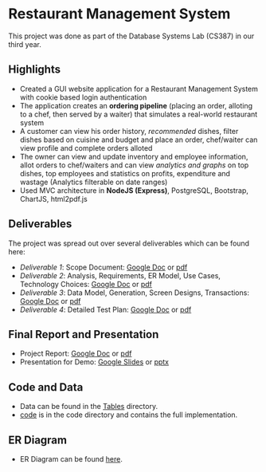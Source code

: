 # Restaurant Management System  

This project was done as part of the Database Systems Lab (CS387) in our third year. 

## Highlights
- Created a GUI website application for a Restaurant Management System with cookie based login authentication
- The application creates an **ordering pipeline** (placing an order, alloting to a chef, then served by a waiter) that simulates a real-world restaurant system
- A customer can view his order history, *recommended* dishes, filter dishes based on cuisine and budget and place an order, chef/waiter can view profile and complete orders alloted
- The owner can view and update inventory and employee information, allot orders to chef/waiters and can view *analytics and graphs* on top dishes, top employees and statistics on profits, expenditure and wastage (Analytics filterable on date ranges)
- Used MVC architecture in **NodeJS (Express)**, PostgreSQL, Bootstrap, ChartJS, html2pdf.js

## Deliverables  
The project was spread out over several deliverables which can be found here:  

- *Deliverable 1*: Scope Document: [Google Doc](https://docs.google.com/document/d/1FnyioBfU3OCG5oa1TRMePYhNZkhZcvEbpPk0jPS9zxA/edit?usp=sharing) or [pdf](dlvrb1.pdf)  
- *Deliverable 2*: Analysis, Requirements, ER Model, Use Cases, Technology Choices: [Google Doc](https://docs.google.com/document/d/14BrTwc-z4wj9T7tjKwmR-RHYfHrgrorMcejndkvhWLM/edit) or [pdf](dlvrb2.pdf)  
- *Deliverable 3*: Data Model, Generation, Screen Designs, Transactions: [Google Doc](https://docs.google.com/document/d/1MKbRuC2MHaueAgwyGKugyBJeGGghK4Oh-jv-UHzJoJo/edit)  or [pdf](dlvrb3.pdf)  
- *Deliverable 4*: Detailed Test Plan: [Google Doc](https://docs.google.com/document/d/1VO4FULHOvVtQ_lfVXpOZRXIs28vhP0TCUWWLy2kc-eM/edit?usp=sharing) or [pdf](dlvrb4.pdf) 

## Final Report and Presentation  

- Project Report: [Google Doc](https://docs.google.com/document/d/1FLYA2AX9k0VeQ2Yb5U007p73Je3Oslca3jQmoCT-9MU/edit?usp=sharing) or [pdf](report.pdf)  
- Presentation for Demo: [Google Slides](https://docs.google.com/presentation/d/1OmmtPuc1QhljApG6R6h4JzRuNLK8QPBWMgNGr4RCr-o/edit?usp=sharing) or [pptx](ppt.ppptx)  

## Code and Data  
- Data can be found in the [Tables](Tables) directory.
- [code](code) is in the code directory and contains the full implementation.

## ER Diagram  
- ER Diagram can be found [here](I1.jpeg).

